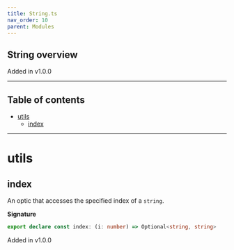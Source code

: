 ```yaml
---
title: String.ts
nav_order: 10
parent: Modules
---
```


## String overview

Added in v1.0.0

---

<h2 class="text-delta">Table of contents</h2>

- [utils](#utils)
  - [index](#index)

---

# utils

## index

An optic that accesses the specified index of a `string`.

**Signature**

```ts
export declare const index: (i: number) => Optional<string, string>
```

Added in v1.0.0
